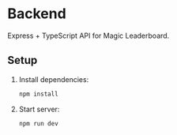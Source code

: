 # Backend

Express + TypeScript API for Magic Leaderboard.

## Setup

1. Install dependencies:
   ```bash
   npm install
   ```
2. Start server:
   ```bash
   npm run dev
   ```

